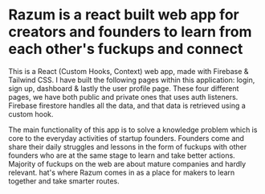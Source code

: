 # Razum is a react built web app for creators and founders to learn from each other's fuckups and connect

This is a React (Custom Hooks, Context) web app, made with Firebase & Tailwind CSS. I have built the
following pages within this application: login, sign up, dashboard & lastly the user profile page. 
These four different pages, we have both public and private ones that uses auth listeners. 
Firebase firestore handles all the data, and that data is retrieved using a custom hook.

The main functionality of this app is to solve a knowledge problem which is core to the everyday activities 
of startup founders. Founders come and share their daily struggles and lessons in the form of fuckups 
with other founders who are at the same stage to learn and take better actions. 
Majority of fuckups on the web are about mature companies and hardly relevant. 
hat's where Razum comes in as a place for makers to learn together and take smarter routes.
